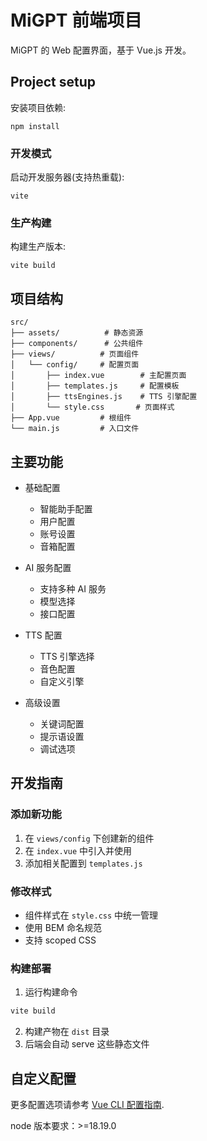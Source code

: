 # MiGPT 前端项目

MiGPT 的 Web 配置界面，基于 Vue.js 开发。

## Project setup

安装项目依赖:

```
npm install
```

### 开发模式

启动开发服务器(支持热重载):

```
vite
```

### 生产构建

构建生产版本:

```
vite build
```

## 项目结构

```
src/
├── assets/          # 静态资源
├── components/      # 公共组件
├── views/          # 页面组件
│   └── config/     # 配置页面
│       ├── index.vue        # 主配置页面
│       ├── templates.js     # 配置模板
│       ├── ttsEngines.js    # TTS 引擎配置
│       └── style.css       # 页面样式
├── App.vue         # 根组件
└── main.js         # 入口文件
```

## 主要功能

- 基础配置

  - 智能助手配置
  - 用户配置
  - 账号设置
  - 音箱配置

- AI 服务配置

  - 支持多种 AI 服务
  - 模型选择
  - 接口配置

- TTS 配置

  - TTS 引擎选择
  - 音色配置
  - 自定义引擎

- 高级设置
  - 关键词配置
  - 提示语设置
  - 调试选项

## 开发指南

### 添加新功能

1. 在 `views/config` 下创建新的组件
2. 在 `index.vue` 中引入并使用
3. 添加相关配置到 `templates.js`

### 修改样式

- 组件样式在 `style.css` 中统一管理
- 使用 BEM 命名规范
- 支持 scoped CSS

### 构建部署

1. 运行构建命令

```bash
vite build
```

2. 构建产物在 `dist` 目录
3. 后端会自动 serve 这些静态文件

## 自定义配置

更多配置选项请参考 [Vue CLI 配置指南](https://cli.vuejs.org/config/).

node 版本要求：>=18.19.0
